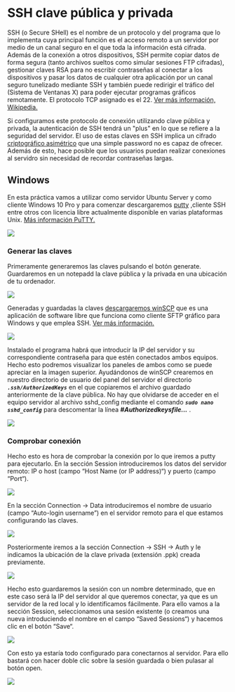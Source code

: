 # SSH clave pública y privada

SSH (o Secure SHell) es el nombre de un protocolo y del programa que lo implementa cuya principal función es el acceso 
remoto a un servidor por medio de un canal seguro en el que toda la información está cifrada. Además de la conexión a 
otros dispositivos, SSH permite copiar datos de forma segura (tanto archivos sueltos como simular sesiones FTP cifradas),
gestionar claves RSA para no escribir contraseñas al conectar a los dispositivos y pasar los datos de cualquier otra 
aplicación por un canal seguro tunelizado mediante SSH y también puede redirigir el tráfico del (Sistema de Ventanas X) 
para poder ejecutar programas gráficos remotamente. El protocolo TCP asignado es el 22. [Ver más información, Wikipedia.](https://es.wikipedia.org/wiki/Secure_Shell)

Si configuramos este protocolo de conexión utilizando clave pública y privada, la autenticación de SSH tendrá un "plus" 
en lo que se refiere a la seguridad del servidor. El uso de estas claves en SSH implica un cifrado [criptográfico asimétrico](https://es.wikipedia.org/wiki/Criptograf%C3%ADa_asim%C3%A9trica)
que una simple password no es capaz de ofrecer. Además de esto, hace posible que los usuarios puedan realizar conexiones
al servidro sin necesidad de recordar contraseñas largas.

## Windows

En esta práctica vamos a utilizar como servidor Ubuntu Server y como cliente Windows 10 Pro y para comenzar descargaremos 
[putty](https://www.ssh.com/ssh/putty/download#sec-Download-PuTTY-installation-package-for-Windows) ,cliente SSH entre 
otros con licencia libre actualmente disponible en varias plataformas Unix. [Más información PuTTY.](https://www.google.com/search?q=putty&oq=putty++&aqs=chrome..69i57j0j35i39l2j0l2.3415j1j8&sourceid=chrome&ie=UTF-8)

![](capturas/puttyGem.PNG)

### Generar las claves

Primeramente generaremos las claves pulsando el botón generate. Guardaremos en un notepadd la clave pública y la privada 
en una ubicación de tu ordenador.

![](capturas/generarKey.PNG)

Generadas y guardadas la claves [descargaremos winSCP](https://winscp.net/eng/download.php) que es una aplicación de 
software libre que funciona como cliente SFTP gráfico para Windows y que emplea SSH. [Ver más información.](https://es.wikipedia.org/wiki/WinSCP)

![](capturas/windscp.PNG)

Instalado el programa habrá que introducir la IP del servidor y su correspondiente contraseña para que estén conectados
ambos equipos. Hecho esto podremos visualizar los paneles de ambos como se puede apreciar en la imagen superior. 
Ayudándonos de winSCP crearemos en nuestro directorio de usuario del panel del servidor el directorio ***`.ssh/AuthorizedKeys`*** 
en el que copiaremos el archivo guardado anteriormente de la clave pública. No hay que olvidarse de acceder en el equipo
servidor al archivo sshd_config mediante el comando ***`sudo nano sshd_config`*** para descomentar la línea 
***#Authorizedkeysfile...*** .

![](capturas/descomentarSshconfig.PNG)

### Comprobar conexión

Hecho esto es hora de comprobar la conexión por lo que iremos a putty para ejecutarlo. En la sección Session introduciremos los
datos del servidor remoto: IP o host (campo “Host Name (or IP address)“) y puerto (campo “Port“).

![](capturas/conexionEjecPutty.PNG)

En la sección Connection -> Data introduciremos el nombre de usuario (campo “Auto-login username”) en el servidor remoto para 
el que estamos configurando las claves.

![](capturas/conecctiondata.PNG)

Posteriormente iremos a  la sección Connection -> SSH -> Auth y le indicamos la ubicación de la clave privada (extensión .ppk) 
creada previamente.

![](capturas/ubicacionClavePrivada.PNG)

Hecho esto guardaremos la sesión con un nombre determinado, que en este caso será la IP del servidor al que queremos 
conectar, ya que es un servidor de la red local y lo identificamos fácilmente. Para ello vamos a la sección Session, seleccionamos
una sesión existente (o creamos una nueva introduciendo el nombre en el campo “Saved Sessions“) y hacemos clic en el botón “Save“.

![](capturas/saveSession.PNG)

Con esto ya estaría todo configurado para conectarnos al servidor. Para ello bastará con hacer doble clic sobre la sesión 
guardada o bien pulasar al botón open.

![](capturas/comprobarConexion.PNG)
